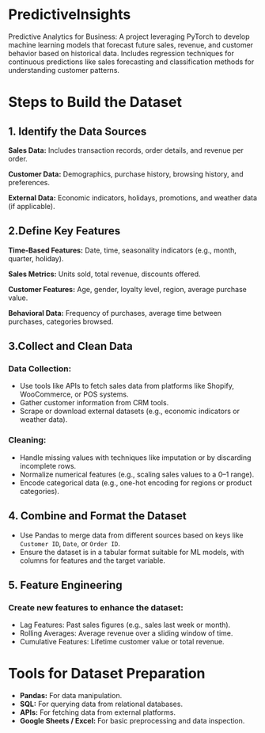 # PredictiveInsights
Predictive Analytics for Business: A project leveraging PyTorch to develop machine learning models that forecast future sales, revenue, and customer behavior based on historical data. Includes regression techniques for continuous predictions like sales forecasting and classification methods for understanding customer patterns.

# Steps to Build the Dataset

## 1. Identify the Data Sources

**Sales Data:** Includes transaction records, order details, and revenue per order.

**Customer Data:** Demographics, purchase history, browsing history, and preferences.

**External Data:** Economic indicators, holidays, promotions, and weather data (if applicable).

## 2.Define Key Features
**Time-Based Features:** Date, time, seasonality indicators (e.g., month, quarter, holiday).

**Sales Metrics:** Units sold, total revenue, discounts offered.

**Customer Features:** Age, gender, loyalty level, region, average purchase value.

**Behavioral Data:** Frequency of purchases, average time between purchases, categories browsed.

## 3.Collect and Clean Data

### Data Collection:
* Use tools like APIs to fetch sales data from platforms like Shopify, WooCommerce, or POS systems.
* Gather customer information from CRM tools.
* Scrape or download external datasets (e.g., economic indicators or weather data).

### Cleaning:
* Handle missing values with techniques like imputation or by discarding incomplete rows.
* Normalize numerical features (e.g., scaling sales values to a 0–1 range).
* Encode categorical data (e.g., one-hot encoding for regions or product categories).

## 4. Combine and Format the Dataset
* Use Pandas to merge data from different sources based on keys like `Customer ID`, `Date`, or `Order ID`.
* Ensure the dataset is in a tabular format suitable for ML models, with columns for features and the target variable.

## 5. Feature Engineering
### Create new features to enhance the dataset:
* Lag Features: Past sales figures (e.g., sales last week or month).
* Rolling Averages: Average revenue over a sliding window of time.
* Cumulative Features: Lifetime customer value or total revenue.


# Tools for Dataset Preparation
* **Pandas:** For data manipulation.
* **SQL:** For querying data from relational databases.
* **APIs:** For fetching data from external platforms.
* **Google Sheets / Excel:** For basic preprocessing and data inspection.